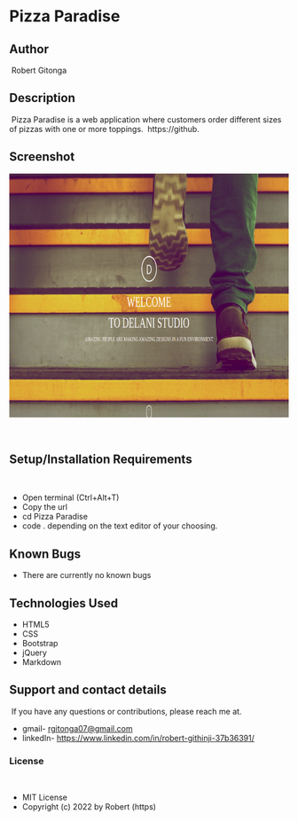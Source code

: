 # Pizza Paradise

## Author

​
Robert Gitonga
​

## Description

​
Pizza Paradise is a web application where customers order different sizes of pizzas with one or more toppings.
​
https://github.
​

## Screenshot

​
<img src="https://raw.githubusercontent.com/george-ongaya1/delaniStudios/master/images/screenshots/Screenshot from 2021-06-21 15-09-00.png" width="900px" height="440px">

​

## Setup/Installation Requirements

​

- Open terminal (Ctrl+Alt+T)
- Copy the url
- cd Pizza Paradise
- code . depending on the text editor of your choosing.
  ​

## Known Bugs

- There are currently no known bugs
  ​

## Technologies Used

- HTML5
- CSS
- Bootstrap
- jQuery
- Markdown
  ​

## Support and contact details

​
If you have any questions or contributions, please reach me at.
​

- gmail- rgitonga07@gmail.com
- linkedIn- https://www.linkedin.com/in/robert-githinji-37b36391/
  ​

### License

​

- MIT License
- Copyright (c) 2022 by Robert (https)
